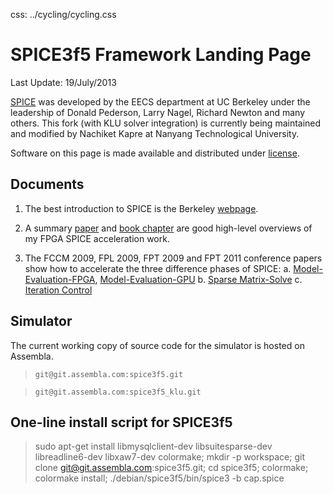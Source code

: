 css: ../cycling/cycling.css 

SPICE3f5 Framework Landing Page
============================
Last Update: 19/July/2013

[SPICE](http://bwrcs.eecs.berkeley.edu/Classes/IcBook/SPICE/) was developed by
the EECS department at UC Berkeley under the leadership of Donald Pederson,
Larry Nagel, Richard Newton and many others. This fork (with KLU solver
integration) is currently being maintained and modified by Nachiket Kapre at
Nanyang Technological University.

Software on this page is made available and distributed under
[license](license.txt).


Documents
---------

1. The best introduction to SPICE is the Berkeley [webpage](http://bwrcs.eecs.berkeley.edu/Classes/IcBook/SPICE/).

2. A summary [paper](../publications/spice_trcad2012.pdf) and 
[book chapter](http://www.springer.com/engineering/circuits+%26+systems/book/978-1-4614-1790-3") 
are good high-level overviews of my FPGA SPICE acceleration work.

3. The FCCM 2009, FPL 2009, FPT 2009 and FPT 2011 conference papers show how to accelerate the three difference phases of SPICE:
   a. [Model-Evaluation-FPGA](../publications/spice_spatial-model-eval_fccm-2009.pdf), [Model-Evaluation-GPU](spice_perf-compare-arch_fpl-2009.pdf)
   b. [Sparse Matrix-Solve](spice_matrix-solve_fpt-2009.pdf)
   c. [Iteration Control](spice_iterctrl_fpt-2011.pdf)


Simulator
---------

The current working copy of source code for the simulator is hosted on Assembla.
	
> `git@git.assembla.com:spice3f5.git`

> `git@git.assembla.com:spice3f5_klu.git`

	
One-line install script for SPICE3f5
---------------------

> sudo apt-get install libmysqlclient-dev libsuitesparse-dev libreadline6-dev libxaw7-dev colormake; mkdir -p workspace; git clone git@git.assembla.com:spice3f5.git; cd spice3f5; colormake; colormake install; ./debian/spice3f5/bin/spice3 -b cap.spice

